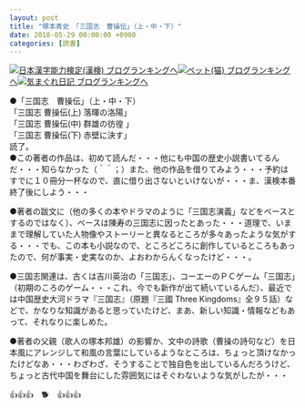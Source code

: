```yaml
---
layout: post
title: "塚本青史　「三国志　曹操伝」（上・中・下）"
date: 2018-05-29 00:00:00 +0900
categories: [読書]
---
```


[![](/syuusyuu9701/assets/images/塚本青史-「三国志-曹操伝」（上・中・下）-br_c_3028_1.gif)](http://blog.with2.net/link.php?1659096:3028 "日本漢字能力検定(漢検) ブログランキングへ")[日本漢字能力検定(漢検) ブログランキングへ](http://blog.with2.net/link.php?1659096:3028)[![](/syuusyuu9701/assets/images/塚本青史-「三国志-曹操伝」（上・中・下）-br_c_1348_1.gif)](http://blog.with2.net/link.php?1659096:1348 "ペット(猫) ブログランキングへ")[ペット(猫) ブログランキングへ](http://blog.with2.net/link.php?1659096:1348)[![](/syuusyuu9701/assets/images/塚本青史-「三国志-曹操伝」（上・中・下）-br_c_9257_1.gif)](http://blog.with2.net/link.php?1659096:9257 "気まぐれ日記 ブログランキングへ")[気まぐれ日記 ブログランキングへ](http://blog.with2.net/link.php?1659096:9257)  
  
●「三国志　曹操伝」（上・中・下）  
「三国志 曹操伝(上) 落暉の洛陽」  
「三国志 曹操伝(中) 群雄の彷徨 」  
「三国志 曹操伝(下) 赤壁に決す」  
読了。  
●この著者の作品は、初めて読んだ・・・他にも中国の歴史小説書いてるんだ・・・知らなかった（＾＾；）また、他の作品を借りてみよう・・・予約はすでに１０冊分一杯なので、直に借り出さないといけないが・・・ま、漢検本番終了後にしよう・・・  
  
●著者の跋文に（他の多くの本やドラマのように「三国志演義」などをベースとするのではなく）、ベースは陳寿の三国志に因ったとあった・・・道理で、いままで理解していた人物像やストーリーと異なるところが多々あったような気がする・・・でも、この本も小説なので、ところどころに創作しているところもあったので、何が事実・史実なのか、よおわからんくなったけど・・・。  
  
●三国志関連は、古くは吉川英治の「三国志」、コーエーのＰＣゲーム「三国志」（初期のころのゲーム・・・これ、今でも新作が出て続いているんだ）、最近では中国歴史大河ドラマ『三国志』（原題『三國 Three Kingdoms』全９５話）などで、かなりな知識があると思っていたけど、まあ、新しい知識・情報などもあって、それなりに楽しめた。  
  
●著者の父親（歌人の塚本邦雄）の影響か、文中の詩歌（曹操の詩句など）を日本風にアレンジして和風の言葉にしているようなところは、ちょっと頂けなかったけどなあ・・・わざわざ、そうすることで独自色を出しているんだろうけど、ちょっと古代中国を舞台にした雰囲気にはそぐわないような気がしたが・・・  
  
👍👍👍　🐕　👍👍👍